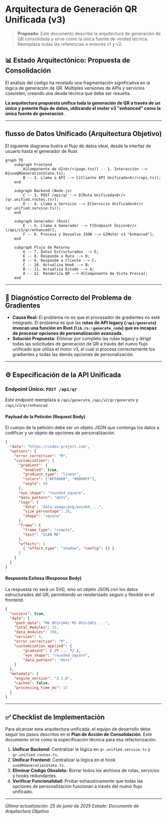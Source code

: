 # Arquitectura de Generación QR Unificada (v3)

> **Propósito**: Este documento describe la arquitectura de generación de QR consolidada y sirve como la única fuente de verdad técnica. Reemplaza todas las referencias a motores v1 y v2.

## 📊 Estado Arquitectónico: Propuesta de Consolidación

El análisis del código ha revelado una fragmentación significativa en la lógica de generación de QR. Múltiples versiones de APIs y servicios coexisten, creando una deuda técnica que debe ser resuelta.

**La arquitectura propuesta unifica toda la generación de QR a través de un único y potente flujo de datos, utilizando el motor v3 "enhanced" como la única fuente de generación.**

---

##  flusso de Datos Unificado (Arquitectura Objetivo)

El siguiente diagrama ilustra el flujo de datos ideal, desde la interfaz de usuario hasta el generador de Rust.

```mermaid
graph TD
    subgraph Frontend
        A[Componente de UI<br/>(page.tsx)] -- 1. Interacción --> B{useQRGenerationState.ts};
        B -- 2. Llama a API --> C[Cliente API Unificado<br/>(api.ts)];
    end

    subgraph Backend (Node.js)
        C -- 3. POST /api/qr --> D[Ruta Unificada<br/>(qr.unified.routes.ts)];
        D -- 4. Llama a Servicio --> E[Servicio Unificado<br/>(qr.unified.service.ts)];
    end

    subgraph Generador (Rust)
        E -- 5. Llama a Generador --> F[Endpoint Único<br/>(/api/v3/qr/enhanced)];
        F -- 6. Procesa y Devuelve JSON --> G[Motor v3 "Enhanced"];
    end

    subgraph Flujo de Retorno
        G -- 7. Datos Estructurados --> E;
        E -- 8. Responde a Ruta --> D;
        D -- 9. Responde a Cliente --> C;
        C -- 10. Actualiza Hook --> B;
        B -- 11. Actualiza Estado --> A;
        A -- 12. Renderiza QR --> H[Componente de Vista Previa];
    end
```

---

## 🐛 Diagnóstico Correcto del Problema de Gradientes

-   **Causa Real:** El problema no es que el procesador de gradientes no esté integrado. El problema es que las **rutas de API legacy (`/api/generate`) invocan una función en Rust (`lib.rs::generate_code`) que es incapaz de procesar opciones de personalización avanzada.**
-   **Solución Propuesta:** Eliminar por completo las rutas legacy y dirigir todas las solicitudes de generación de QR a través del nuevo flujo unificado que utiliza el motor v3, el cual sí procesa correctamente los gradientes y todas las demás opciones de personalización.

---

## ⚙️ Especificación de la API Unificada

### Endpoint Único: `POST /api/qr`

Este endpoint reemplaza a `/api/generate`, `/api/v2/qr/generate` y `/api/v3/qr/enhanced`.

#### **Payload de la Petición (Request Body)**

El cuerpo de la petición debe ser un objeto JSON que contenga los datos a codificar y un objeto de opciones de personalización.

```json
{
  "data": "https://codex-project.com",
  "options": {
    "error_correction": "M",
    "customization": {
      "gradient": {
        "enabled": true,
        "gradient_type": "linear",
        "colors": ["#FF0000", "#0000FF"],
        "angle": 90
      },
      "eye_shape": "rounded_square",
      "data_pattern": "dots",
      "logo": {
        "data": "data:image/png;base64,...",
        "size_percentage": 20,
        "shape": "square"
      },
      "frame": {
        "frame_type": "simple",
        "text": "SCAN ME"
      },
      "effects": [
        { "effect_type": "shadow", "config": {} }
      ]
    }
  }
}
```

#### **Respuesta Exitosa (Response Body)**

La respuesta no será un SVG, sino un objeto JSON con los datos estructurados del QR, permitiendo un renderizado seguro y flexible en el frontend.

```json
{
  "success": true,
  "data": {
    "path_data": "M4 0h1v1H4z M5 0h1v1H5z ...",
    "total_modules": 33,
    "data_modules": 789,
    "version": 4,
    "error_correction": "M",
    "customization_applied": {
        "gradient": { /* ... */ },
        "eye_shape": "rounded_square",
        "data_pattern": "dots"
    }
  },
  "metadata": {
    "engine_version": "3.1.0",
    "cached": false,
    "processing_time_ms": 15
  }
}
```

---

## ✅ Checklist de Implementación

Para alcanzar esta arquitectura unificada, el equipo de desarrollo debe seguir los pasos descritos en el **Plan de Acción de Consolidación**. Este documento sirve como la especificación técnica para esa refactorización.

1.  **Unificar Backend:** Centralizar la lógica en `qr.unified.service.ts` y `qr.unified.routes.ts`.
2.  **Unificar Frontend:** Centralizar la lógica en el hook `useQRGenerationState.ts`.
3.  **Eliminar Código Obsoleto:** Borrar todos los archivos de rutas, servicios y hooks redundantes.
4.  **Verificar Funcionalidad:** Probar exhaustivamente que todas las opciones de personalización funcionan a través del nuevo flujo unificado.

---
*Última actualización: 25 de junio de 2025*
*Estado: Documento de Arquitectura Objetivo*
